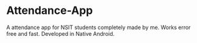 # Attendance-App
A attendance app for NSIT students completely made by me. Works error free and fast. Developed in Native Android.
